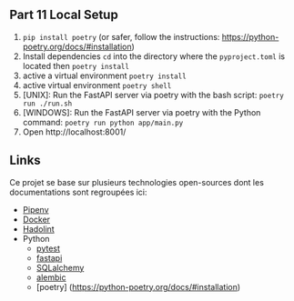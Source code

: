 ## Part 11 Local Setup

1. `pip install poetry` (or safer, follow the instructions: https://python-poetry.org/docs/#installation)
2. Install dependencies `cd` into the directory where the `pyproject.toml` is located then `poetry install`
3. active a virtual environment `poetry install`
4. active virtual environment `poetry shell`
5. [UNIX]: Run the FastAPI server via poetry with the bash script: `poetry run ./run.sh`
6. [WINDOWS]: Run the FastAPI server via poetry with the Python command: `poetry run python app/main.py`
7. Open http://localhost:8001/


## Links

Ce projet se base sur plusieurs technologies open-sources dont les documentations sont regroupées ici:

- [Pipenv](https://docs.pipenv.org/)
- [Docker](https://docs.docker.com/get-started/)
- [Hadolint](https://github.com/hadolint/hadolint#configure)
- Python
    * [pytest](https://docs.pytest.org/en/7.1.x/)
    * [fastapi](https://fastapi.tiangolo.com/)
    * [SQLalchemy](https://www.sqlalchemy.org/)
    * [alembic](https://alembic.sqlalchemy.org/en/latest/)
    *  [poetry] (https://python-poetry.org/docs/#installation)